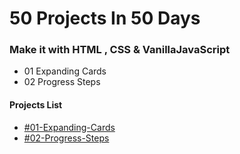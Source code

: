 # 50 Projects In 50 Days

### Make it with HTML , CSS & VanillaJavaScript

- 01 Expanding Cards
- 02 Progress Steps

#### Projects List
- [#01-Expanding-Cards](https://mobinkaram.ir/portfolio/50projects/expanding-cards/)
- [#02-Progress-Steps](https://mobinkaram.ir/portfolio/50projects/progress-steps/)
